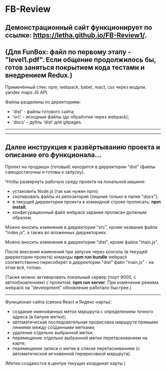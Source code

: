 # FB-Review

  Демонстрационный сайт функционирует по ссылке: https://letha.github.io/FB-Review1/.
  ----
  (Для FunBox: файл по первому этапу - "level1.pdf". Если общение продолжилось бы, готов заняться покрытием кода тестами и внедрением Redux.)
  ----
  Применённый стек: npm, webpack, babel, react, css через модули, yandex maps JS API.
  
  Файлы разделены по директориям:
  - 'dist' - файлы готового сайта;
  - 'src' - исходные файлы (до обработки через webpack);
  - 'docs' - дубль 'dist' для gitpages.
  ----
  ----
  Далее инструкция к развёртыванию проекта и описание его функционала...
  ----
  Проект на продакшн (готовый) находится в дирректории "dist" (файлы самодостаточны и готовы к запуску).

  Чтобы развернуть рабочую среду проекта на локальной машине:
  - установить Node.js (так как нужен npm);
  - скопировать файлы из репозитория (лишние только в папке "docs");
  - в текущей дирректории проекта в командной строке прописать: <b>npm install</b>;
  - конфигурационный файл webpack заранее прописан должным образом.
  
  Можно вносить изменения в дирректории "src", кроме названия файла "index.js", а также во вложенных дирректориях.
  
  Можно вносить изменения в дирректории "dist", кроме файла "main.js".
  
  После внесения изменений при запуске через консоль (в текущей дирректории проекта) команды <b>npm run bundle</b> webpack соответственно пересоберёт в дирректории "dist" файл "main.js" - на этом всё, готово.
  
  (Также можно активировать локальный сервер (порт 9000, с автообновлением) с проектом: <b>npm run server</b>. При изменении режима webpack на "development" обновление работало быстрее.)
  
  ----
  Функционал сайта (связка React и Яндекс-карты):
  - создание именованных меток маршрута с определением точного адреса (в балуне метки);
  - автоматическая последовательная прорисовка маршрута прямыми линиями между созданными метками;
  - удаление отдельно выбранной метки;
  - перемещение отдельно выбранной метки перетаскиванием на карте;
  - перемещение записи о метке в списке перетаскиванием (с автоматической мгновенной перерисовкой маршрута).
  
  (Метки создаюстся в центре текущих координат карты.)
